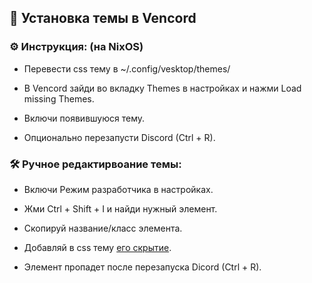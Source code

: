 ## 🔧 Установка темы в Vencord

### ⚙️ Инструкция: (на NixOS)

- Перевести css тему в ~/.config/vesktop/themes/

- В Vencord зайди во вкладку Themes в настройках и нажми Load missing Themes.

- Включи появившуюся тему.

- Опционально перезапусти Discord (Ctrl + R).

### 🛠 Ручное редактирвоание темы:

- Включи Режим разработчика в настройках.

- Жми Ctrl + Shift + I и найди нужный элемент.

- Скопируй название/класс элемента.

- Добавляй в css тему [его скрытие](https://github.com/driversline/vesktop/blob/main/template/default.css).

- Элемент пропадет после перезапуска Dicord (Ctrl + R).
